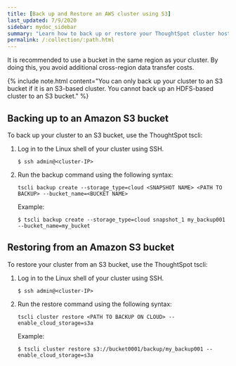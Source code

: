 ```yaml
---
title: [Back up and Restore an AWS cluster using S3]
last_updated: 7/9/2020
sidebar: mydoc_sidebar
summary: "Learn how to back up or restore your ThoughtSpot cluster hosted in AWS using an S3 bucket."
permalink: /:collection/:path.html
---
```

It is recommended to use a bucket in the same region as your cluster. By doing this, you avoid additional cross-region data transfer costs.

{% include note.html content="You can only back up your cluster to an S3 bucket if it is an S3-based cluster. You cannot back up an HDFS-based cluster to an S3 bucket." %}

## Backing up to an Amazon S3 bucket

To back up your cluster to an S3 bucket, use the ThoughtSpot tscli:

1. Log in to the Linux shell of your cluster using SSH.
    ```
    $ ssh admin@<cluster-IP>
    ```
2. Run the backup command using the following syntax:  

    `tscli backup create --storage_type=cloud <SNAPSHOT NAME> <PATH TO BACKUP> --bucket_name=<BUCKET NAME>`

    Example:
    ```
    $ tscli backup create --storage_type=cloud snapshot_1 my_backup001 --bucket_name=my_bucket
    ```

## Restoring from an Amazon S3 bucket

To restore your cluster from an S3 bucket, use the ThoughtSpot tscli:

1. Log in to the Linux shell of your cluster using SSH.
    ```
    $ ssh admin@<cluster-IP>
    ```
2. Run the restore command using the following syntax:  

    `tscli cluster restore <PATH TO BACKUP ON CLOUD> --enable_cloud_storage=s3a`

    Example:
    ```
    $ tscli cluster restore s3://bucket0001/backup/my_backup001 --enable_cloud_storage=s3a
    ```
